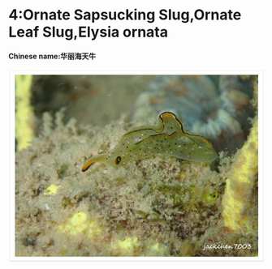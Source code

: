 # 4:Ornate Sapsucking Slug,Ornate Leaf Slug,Elysia ornata

#### Chinese name:华丽海天牛

![](../../.gitbook/assets/ornate-sapsucking-slug.jpg)

